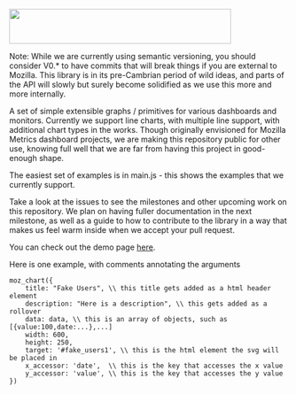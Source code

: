 <a href="mozilla.github.io/metrics-graphics/"><img src="http://mozilla.github.io/metrics-graphics/images/logo.svg" hspace="0" vspace="0" width="400" height="63"></a>

Note: While we are currently using semantic versioning, you should consider V0.* to have commits that will break things if you are external to Mozilla. This library is in its pre-Cambrian period of wild ideas, and parts of the API will slowly but surely become solidified as we use this more and more internally.

A set of simple extensible graphs / primitives for various dashboards and monitors. Currently we support line charts, with multiple line support, with additional chart types in the works. Though originally envisioned for Mozilla Metrics dashboard projects, we are making this repository public for other use, knowing full well that we are far from having this project in good-enough shape.

The easiest set of examples is in main.js - this shows the examples that we currently support.

Take a look at the issues to see the milestones and other upcoming work on this repository. We plan on having fuller documentation in the next milestone, as well as a guide to how to contribute to the library in a way that makes us feel warm inside when we accept your pull request.

You can check out the demo page [here](https://metrics.mozilla.com/metrics-graphics/).

Here is one example, with comments annotating the arguments

```
moz_chart({
    title: "Fake Users", \\ this title gets added as a html header element
    description: "Here is a description", \\ this gets added as a rollover
    data: data, \\ this is an array of objects, such as [{value:100,date:...},...]
    width: 600,
    height: 250,
    target: '#fake_users1', \\ this is the html element the svg will be placed in
    x_accessor: 'date',  \\ this is the key that accesses the x value
    y_accessor: 'value', \\ this is the key that accesses the y value
})
```
